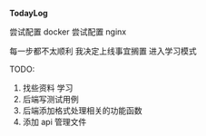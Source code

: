 **TodayLog**

尝试配置 docker
尝试配置 nginx

每一步都不太顺利 我决定上线事宜搁置 进入学习模式

TODO:

1. 找些资料 学习
2. 后端写测试用例
3. 后端添加格式处理相关的功能函数
4. 添加 api 管理文件


